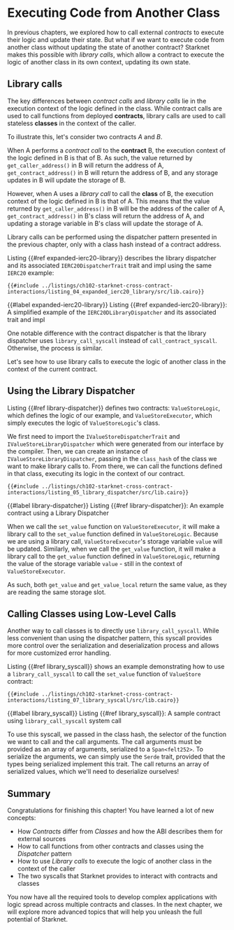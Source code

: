 # Executing Code from Another Class

In previous chapters, we explored how to call external _contracts_ to execute their logic and update their state. But what if we want to execute code from another class without updating the state of another contract? Starknet makes this possible with _library calls_, which allow a contract to execute the logic of another class in its own context, updating its own state.

## Library calls

The key differences between _contract calls_ and _library calls_ lie in the execution context of the logic defined in the class. While contract calls are used to call functions from deployed **contracts**, library calls are used to call stateless **classes** in the context of the caller.

To illustrate this, let's consider two contracts _A_ and _B_.

When A performs a _contract call_ to the **contract** B, the execution context of the logic defined in B is that of B. As such, the value returned by `get_caller_address()` in B will return the address of A, `get_contract_address()` in B will return the address of B, and any storage updates in B will update the storage of B.

However, when A uses a _library call_ to call the **class** of B, the execution context of the logic defined in B is that of A. This means that the value returned by `get_caller_address()` in B will be the address of the caller of A, `get_contract_address()` in B's class will return the address of A, and updating a storage variable in B's class will update the storage of A.

Library calls can be performed using the dispatcher pattern presented in the previous chapter, only with a class hash instead of a contract address.

Listing {{#ref expanded-ierc20-library}} describes the library dispatcher and its associated `IERC20DispatcherTrait` trait and impl using the same `IERC20` example:

```cairo,noplayground
{{#include ../listings/ch102-starknet-cross-contract-interactions/listing_04_expanded_ierc20_library/src/lib.cairo}}
```

{{#label expanded-ierc20-library}}
<span class="caption">Listing {{#ref expanded-ierc20-library}}: A simplified example of the `IERC20DLibraryDispatcher` and its associated trait and impl</span>

One notable difference with the contract dispatcher is that the library dispatcher uses `library_call_syscall` instead of `call_contract_syscall`. Otherwise, the process is similar.

Let's see how to use library calls to execute the logic of another class in the context of the current contract.

## Using the Library Dispatcher

Listing {{#ref library-dispatcher}} defines two contracts: `ValueStoreLogic`, which defines the logic of our example, and `ValueStoreExecutor`, which simply executes the logic of `ValueStoreLogic`'s class.

We first need to import the `IValueStoreDispatcherTrait` and `IValueStoreLibraryDispatcher` which were generated from our interface by the compiler. Then, we can create an instance of `IValueStoreLibraryDispatcher`, passing in the `class_hash` of the class we want to make library calls to. From there, we can call the functions defined in that class, executing its logic in the context of our contract.

```cairo,noplayground
{{#include ../listings/ch102-starknet-cross-contract-interactions/listing_05_library_dispatcher/src/lib.cairo}}
```

{{#label library-dispatcher}}
<span class="caption">Listing {{#ref library-dispatcher}}: An example contract using a Library Dispatcher</span>

When we call the `set_value` function on `ValueStoreExecutor`, it will make a library call to the `set_value` function defined in `ValueStoreLogic`. Because we are using a library call, `ValueStoreExecutor`'s storage variable `value` will be updated. Similarly, when we call the `get_value` function, it will make a library call to the `get_value` function defined in `ValueStoreLogic`, returning the value of the storage variable `value` - still in the context of `ValueStoreExecutor`.

As such, both `get_value` and `get_value_local` return the same value, as they are reading the same storage slot.

## Calling Classes using Low-Level Calls

Another way to call classes is to directly use `library_call_syscall`. While less convenient than using the dispatcher pattern, this syscall provides more control over the serialization and deserialization process and allows for more customized error handling.

Listing {{#ref library_syscall}} shows an example demonstrating how to use a `library_call_syscall` to call the `set_value` function of `ValueStore` contract:

```cairo,noplayground
{{#include ../listings/ch102-starknet-cross-contract-interactions/listing_07_library_syscall/src/lib.cairo}}
```

{{#label library_syscall}}
<span class="caption">Listing {{#ref library_syscall}}: A sample contract using `library_call_syscall` system call</span>

To use this syscall, we passed in the class hash, the selector of the function we want to call and the call arguments.
The call arguments must be provided as an array of arguments, serialized to a `Span<felt252>`. To serialize the arguments, we can simply use the `Serde` trait, provided that the types being serialized implement this trait. The call returns an array of serialized values, which we'll need to deserialize ourselves!

## Summary

Congratulations for finishing this chapter! You have learned a lot of new concepts:

- How _Contracts_ differ from _Classes_ and how the ABI describes them for external sources
- How to call functions from other contracts and classes using the _Dispatcher_ pattern
- How to use _Library calls_ to execute the logic of another class in the context of the caller
- The two syscalls that Starknet provides to interact with contracts and classes

You now have all the required tools to develop complex applications with logic spread across multiple contracts and classes. In the next chapter, we will explore more advanced topics that will help you unleash the full potential of Starknet.
